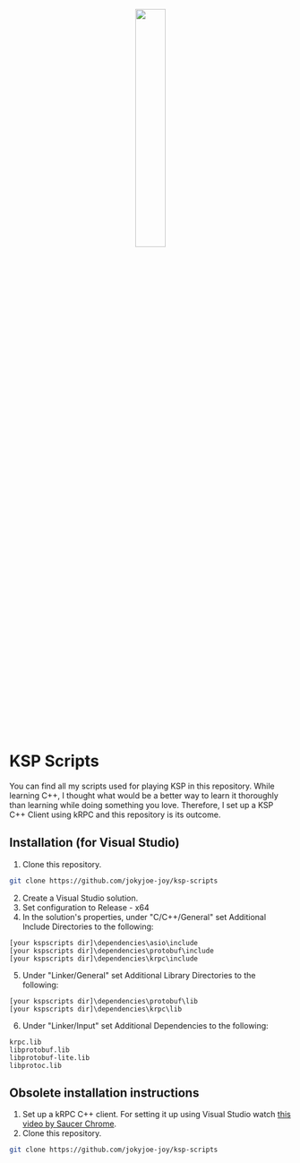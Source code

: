 <p align="center" width="100%">
    <img width="33%" src="https://freepikpsd.com/wp-content/uploads/2019/10/kerbal-space-program-logo-png-1-Transparent-Images.png"> 
</p>

# KSP Scripts

You can find all my scripts used for playing KSP in this repository. While learning C++, I thought what would be a better way to learn it thoroughly than learning while doing something you love. Therefore, I set up a KSP C++ Client using kRPC and this repository is its outcome.

## Installation (for Visual Studio)
1. Clone this repository.
```bash
git clone https://github.com/jokyjoe-joy/ksp-scripts
```
2. Create a Visual Studio solution.
3. Set configuration to Release - x64
4. In the solution's properties, under "C/C++/General" set Additional Include Directories to the following:
```
[your kspscripts dir]\dependencies\asio\include
[your kspscripts dir]\dependencies\protobuf\include
[your kspscripts dir]\dependencies\krpc\include
```
5. Under "Linker/General" set Additional Library Directories to the following:
```
[your kspscripts dir]\dependencies\protobuf\lib
[your kspscripts dir]\dependencies\krpc\lib
```

6. Under "Linker/Input" set Additional Dependencies to the following:
```
krpc.lib
libprotobuf.lib
libprotobuf-lite.lib
libprotoc.lib
```
## Obsolete installation instructions
1. Set up a kRPC C++ client. For setting it up using Visual Studio watch [this video by Saucer Chrome](https://www.youtube.com/watch?v=XE8GB1vOLyI).
2. Clone this repository.
```bash
git clone https://github.com/jokyjoe-joy/ksp-scripts
```